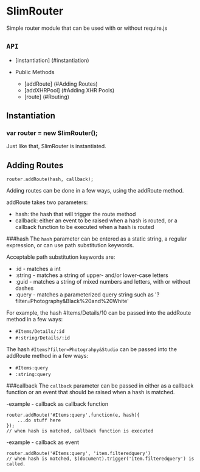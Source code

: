 SlimRouter
======

Simple router module that can be used with or without require.js

## `API`
- [instantiation] (#instantiation)	

- Public Methods
	* [addRoute] (#Adding Routes)
	* [addXHRPool] (#Adding XHR Pools)
	* [route] (#Routing)

## Instantiation
### var router = new SlimRouter();
Just like that, SlimRouter is instantiated.

## Adding Routes
```router.addRoute(hash, callback);```

Adding routes can be done in a few ways, using the addRoute method.

addRoute takes two parameters: 
- hash: the hash that will trigger the route method
- callback: either an event to be raised when a hash is routed, or a callback function to be executed when a hash is routed

###hash
The ```hash``` parameter can be entered as a static string, a regular expression, or can use path substitution keywords. 

Acceptable path substitution keywords are:
- :id - matches a int
- :string - matches a string of upper- and/or lower-case letters
- :guid - matches a string of mixed numbers and letters, with or without dashes
- :query - matches a parameterized query string such as '?filter=Photography&Black%20and%20White'

For example, the hash #Items/Details/10 can be passed into the addRoute method in a few ways:

- ```#Items/Details/:id```
- ```#:string/Details/:id```

The hash ```#Items?filter=Photograhpy&Studio``` can be passed into the addRoute method in a few ways:

- ```#Items:query```
- ```:string:query```

###callback
The ```callback``` parameter can be passed in either as a callback function or an event that should be raised when a hash is matched.

-example - callback as callback function
``` 
router.addRoute('#Items:query',function(e, hash){
	...do stuff here
});
// when hash is matched, callback function is executed
```

-example - callback as event
```
router.addRoute('#Items:query', 'item.filteredquery')
// when hash is matched, $(document).trigger('item.filteredquery') is called.
```




